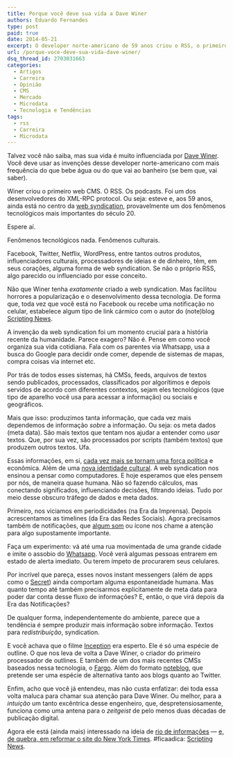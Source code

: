 ```yaml
---
title: Porque você deve sua vida a Dave Winer
authors: Eduardo Fernandes
type: post
paid: true
date: 2014-05-21
excerpt: O developer norte-americano de 59 anos criou o RSS, o primeiro sistema de blogs, entre outras tecnologias. E está de olho no futuro da publicação digital
url: /porque-voce-deve-sua-vida-dave-winer/
dsq_thread_id: 2703031663
categories:
  - Artigos
  - Carreira
  - Opinião
  - CMS
  - Mercado
  - Microdata
  - Tecnologia e Tendências
tags:
  - rss
  - Carreira
  - Microdata
---
```

Talvez você não saiba, mas sua vida é muito influenciada por [Dave Winer][1]. Você deve usar as invenções desse developer norte-americano com mais frequência do que bebe água ou do que vai ao banheiro (se bem que, vai saber).

Winer criou o primeiro web CMS. O RSS. Os podcasts. Foi um dos desenvolvedores do XML-RPC protocol. Ou seja: esteve e, aos 59 anos, ainda está no centro da [web syndication][2], provavelmente um dos fenômenos tecnológicos mais importantes do século 20.

Espere aí.

Fenômenos tecnológicos nada. Fenômenos culturais.

Facebook, Twitter, Netflix, WordPress, entre tantos outros produtos, influenciadores culturais, processadores de ideias e de dinheiro, têm, em seus corações, alguma forma de web syndication. Se não o próprio RSS, algo parecido ou influenciado por esse conceito.

Não que Winer tenha _exatamente_ criado a web syndication. Mas facilitou horrores a popularização e o desenvolvimento dessa tecnologia. De forma que, toda vez que você está no Facebook ou recebe uma notificação no celular, estabelece algum tipo de link cármico com o autor do (note)blog [Scripting News][3].

A invenção da web syndication foi um momento crucial para a história recente da humanidade. Parece exagero? Não é. Pense em como você organiza sua vida cotidiana. Fala com os parentes via Whatsapp, usa a busca do Google para decidir onde comer, depende de sistemas de mapas, compra coisas via internet etc.

Por trás de todos esses sistemas, há CMSs, feeds, arquivos de textos sendo publicados, processados, classificados por algorítimos e depois servidos de acordo com diferentes contextos, sejam eles tecnológicos (que tipo de aparelho você usa para acessar a informação) ou sociais e geográficos.

Mais que isso: produzimos tanta informação, que cada vez mais dependemos de informação _sobre_ a informação. Ou seja: os meta dados (meta data). São mais textos que tentam nos ajudar a entender como _usar_ textos. Que, por sua vez, são processados por scripts (também textos) que produzem outros textos. Ufa.

Essas informações, em si, [cada vez mais se tornam uma força política][4] e econômica. Além de uma [nova identidade cultural][5]. A web syndication nos ensinou a pensar como computadores. E hoje esperamos que eles pensem por nós, de maneira quase humana. Não só fazendo cálculos, mas conectando significados, influenciando decisões, filtrando ideias. Tudo por meio desse obscuro tráfego de dados e meta dados.

Primeiro, nos viciamos em periodicidades (na Era da Imprensa). Depois acrescentamos as timelines (da Era das Redes Sociais). Agora precisamos também de notificações, que [algum som][6] ou ícone nos chame a atenção para algo supostamente importante.

Faça um experimento: vá até uma rua movimentada de uma grande cidade e imite o assobio do [Whatsapp][7]. Você verá algumas pessoas entrarem em estado de alerta imediato. Ou terem ímpeto de procurarem seus celulares.

Por incrível que pareça, esses novos instant messengers (além de apps como o [Secret][8]) ainda comportam alguma espontaneidade humana. Mas quanto tempo até também precisarmos explicitamente de meta data para poder dar conta desse fluxo de informações? E, então, o que virá depois da Era das Notificações?

De qualquer forma, independentemente do ambiente, parece que a tendência é sempre produzir mais informação sobre informação. Textos para _redistribuição_, syndication.

E você achava que o filme [Inception][9] era esperto. Ele é só uma espécie de outline. O que nos leva de volta a Dave Winer, o criador do primeiro processador de outlines. E também de um dos mais recentes CMSs baseados nessa tecnologia, o [Fargo][10]. Além do formato [noteblog][11], que pretende ser uma espécie de alternativa tanto aos blogs quanto ao Twitter.

Enfim, acho que você já entendeu, mas não custa enfatizar: dei toda essa volta maluca para chamar sua atenção para Dave Winer. Ou melhor, para a _intuição_ um tanto excêntrica desse engenheiro, que, despretensiosamente, funciona como uma antena para o _zeitgeist_ de pelo menos duas décadas de publicação digital.

Agora ele está (ainda mais) interessado na ideia de <a href="https://river2.newsriver.org/" rel="bookmark">rio de informações</a> — [e, de quebra, em reformar o site do New York Times][12]. #ficaadica: [Scripting News][3].

 [1]: https://davewiner.com/
 [2]: https://en.wikipedia.org/wiki/Web_syndication
 [3]: https://scripting.com/
 [4]: https://caosordenado.com/o-estado-paralelo-digital-global/
 [5]: https://caosordenado.com/matutando-sobre-as-redes-sociais/
 [6]: https://www.youtube.com/watch?v=bxC5Xo_KaC4
 [7]: https://www.youtube.com/watch?v=7UXIKu4t6D4
 [8]: https://www.secret.ly/
 [9]: https://en.wikipedia.org/wiki/Inception
 [10]: https://fargo.io/
 [11]: https://scripting.com/2014/03/20/theNoteblogFormat.html
 [12]: https://scripting.com/2014/05/16/#a1400253877